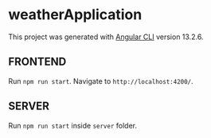 # weatherApplication

This project was generated with [Angular CLI](https://github.com/angular/angular-cli) version 13.2.6.

## FRONTEND

Run `npm run start`. Navigate to `http://localhost:4200/`.

## SERVER

Run `npm run start` inside `server` folder.
